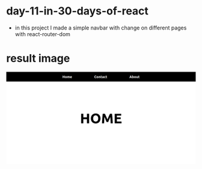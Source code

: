 # day-11-in-30-days-of-react 

- in this project I made a simple navbar with change on different pages with react-router-dom

# result image  

![](site.png)
